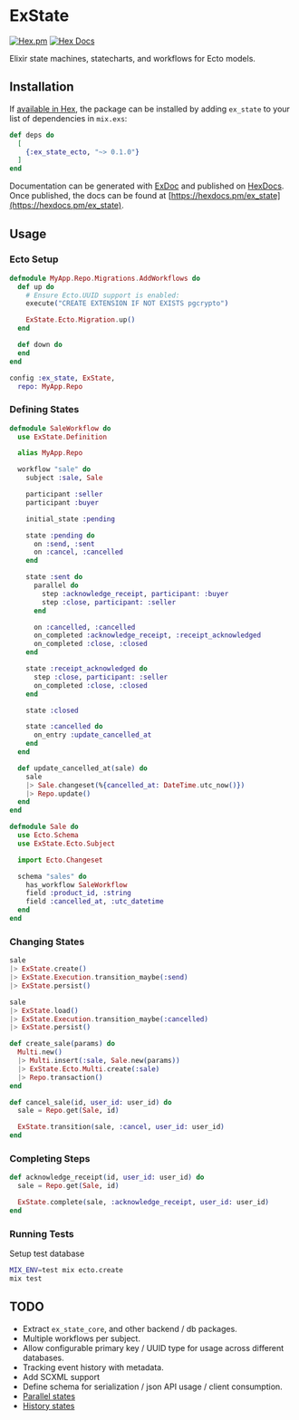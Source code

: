 # ExState

[![Hex.pm](https://img.shields.io/hexpm/v/ex_state_ecto.svg)](https://hex.pm/packages/ex_state_ecto)
[![Hex Docs](https://img.shields.io/badge/hexdocs-release-blue.svg)](https://hexdocs.pm/ex_state_ecto/ExState.html)

Elixir state machines, statecharts, and workflows for Ecto models.

## Installation

If [available in Hex](https://hex.pm/docs/publish), the package can be installed
by adding `ex_state` to your list of dependencies in `mix.exs`:

```elixir
def deps do
  [
    {:ex_state_ecto, "~> 0.1.0"}
  ]
end
```

Documentation can be generated with [ExDoc](https://github.com/elixir-lang/ex_doc)
and published on [HexDocs](https://hexdocs.pm). Once published, the docs can
be found at [https://hexdocs.pm/ex_state](https://hexdocs.pm/ex_state).

## Usage

### Ecto Setup

```elixir
defmodule MyApp.Repo.Migrations.AddWorkflows do
  def up do
    # Ensure Ecto.UUID support is enabled:
    execute("CREATE EXTENSION IF NOT EXISTS pgcrypto")

    ExState.Ecto.Migration.up()
  end

  def down do
  end
end
```

```elixir
config :ex_state, ExState,
  repo: MyApp.Repo
```

### Defining States

```elixir
defmodule SaleWorkflow do
  use ExState.Definition

  alias MyApp.Repo

  workflow "sale" do
    subject :sale, Sale

    participant :seller
    participant :buyer

    initial_state :pending

    state :pending do
      on :send, :sent
      on :cancel, :cancelled
    end

    state :sent do
      parallel do
        step :acknowledge_receipt, participant: :buyer
        step :close, participant: :seller
      end

      on :cancelled, :cancelled
      on_completed :acknowledge_receipt, :receipt_acknowledged
      on_completed :close, :closed
    end

    state :receipt_acknowledged do
      step :close, participant: :seller
      on_completed :close, :closed
    end

    state :closed

    state :cancelled do
      on_entry :update_cancelled_at
    end
  end

  def update_cancelled_at(sale) do
    sale
    |> Sale.changeset(%{cancelled_at: DateTime.utc_now()})
    |> Repo.update()
  end
end
```

```elixir
defmodule Sale do
  use Ecto.Schema
  use ExState.Ecto.Subject

  import Ecto.Changeset

  schema "sales" do
    has_workflow SaleWorkflow
    field :product_id, :string
    field :cancelled_at, :utc_datetime
  end
end
```

### Changing States

```elixir
sale
|> ExState.create()
|> ExState.Execution.transition_maybe(:send)
|> ExState.persist()
```

```elixir
sale
|> ExState.load()
|> ExState.Execution.transition_maybe(:cancelled)
|> ExState.persist()
```

```elixir
def create_sale(params) do
  Multi.new()
  |> Multi.insert(:sale, Sale.new(params))
  |> ExState.Ecto.Multi.create(:sale)
  |> Repo.transaction()
end

def cancel_sale(id, user_id: user_id) do
  sale = Repo.get(Sale, id)

  ExState.transition(sale, :cancel, user_id: user_id)
end
```

### Completing Steps

```elixir
def acknowledge_receipt(id, user_id: user_id) do
  sale = Repo.get(Sale, id)

  ExState.complete(sale, :acknowledge_receipt, user_id: user_id)
end
```

### Running Tests

Setup test database

```bash
MIX_ENV=test mix ecto.create
mix test
```

## TODO

- Extract `ex_state_core`, and other backend / db packages.
- Multiple workflows per subject.
- Allow configurable primary key / UUID type for usage across different
  databases.
- Tracking event history with metadata.
- Add SCXML support
- Define schema for serialization / json API usage / client consumption.
- [Parallel states](https://xstate.js.org/docs/guides/parallel.html#parallel-state-nodes)
- [History states](https://xstate.js.org/docs/guides/history.html#history-state-configuration)
